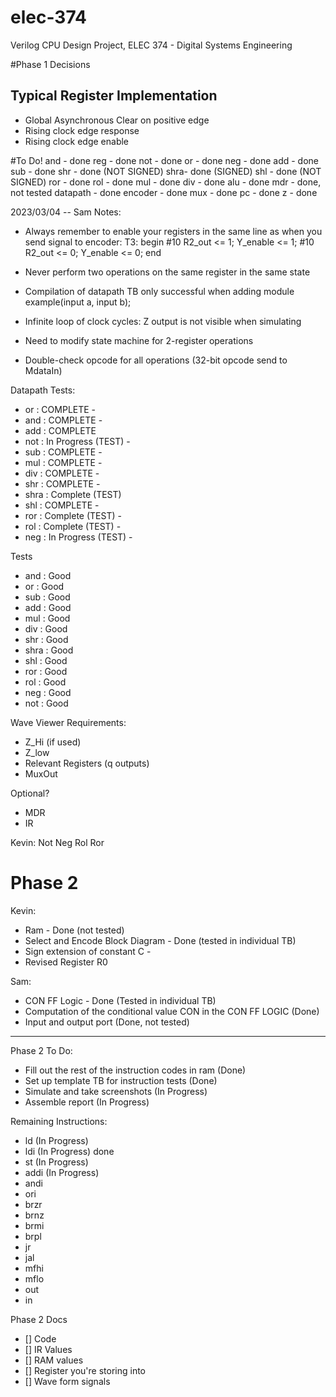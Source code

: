 # elec-374

Verilog CPU Design Project, ELEC 374 - Digital Systems Engineering

#Phase 1 Decisions

## Typical Register Implementation

- Global Asynchronous Clear on positive edge
- Rising clock edge response
- Rising clock edge enable

#To Do!
and - done
reg - done
not - done
or - done
neg - done
add - done
sub - done
shr - done (NOT SIGNED)
shra- done (SIGNED)
shl - done (NOT SIGNED)
ror - done
rol - done
mul - done
div - done
alu - done
mdr - done, not tested
datapath - done
encoder - done
mux - done
pc - done
z - done

2023/03/04 -- Sam Notes:

- Always remember to enable your registers in the same line as when you send signal to encoder:
  T3: begin
  #10 R2_out <= 1; Y_enable <= 1;
  #10 R2_out <= 0; Y_enable <= 0;
  end

- Never perform two operations on the same register in the same state

- Compilation of datapath TB only successful when adding module example(input a, input b);
- Infinite loop of clock cycles: Z output is not visible when simulating
- Need to modify state machine for 2-register operations
- Double-check opcode for all operations (32-bit opcode send to MdataIn)

Datapath Tests:

- or : COMPLETE -
- and : COMPLETE -
- add : COMPLETE
- not : In Progress (TEST) -
- sub : COMPLETE -
- mul : COMPLETE -
- div : COMPLETE -
- shr : COMPLETE -
- shra : Complete (TEST)
- shl : COMPLETE -
- ror : Complete (TEST) -
- rol : Complete (TEST) -
- neg : In Progress (TEST) -

Tests

- and : Good
- or : Good
- sub : Good
- add : Good
- mul : Good
- div : Good
- shr : Good
- shra : Good
- shl : Good
- ror : Good
- rol : Good
- neg : Good
- not : Good

Wave Viewer Requirements:

- Z_Hi (if used)
- Z_low
- Relevant Registers (q outputs)
- MuxOut

Optional?

- MDR
- IR

Kevin:
Not
Neg
Rol
Ror

# Phase 2

Kevin:

- Ram - Done (not tested)
- Select and Encode Block Diagram - Done (tested in individual TB)
- Sign extension of constant C -
- Revised Register R0

Sam:

- CON FF Logic - Done (Tested in individual TB)
- Computation of the conditional value CON in the CON FF LOGIC (Done)
- Input and output port (Done, not tested)

---

Phase 2 To Do:

- Fill out the rest of the instruction codes in ram (Done)
- Set up template TB for instruction tests (Done)
- Simulate and take screenshots (In Progress)
- Assemble report (In Progress)

Remaining Instructions:

- ld    (In Progress) 
- ldi   (In Progress) done
- st    (In Progress)
- addi  (In Progress)
- andi
- ori
- brzr
- brnz
- brmi
- brpl
- jr
- jal
- mfhi
- mflo
- out
- in


Phase 2 Docs
- [] Code 
- [] IR Values
- [] RAM values
- [] Register you're storing into
- [] Wave form signals
